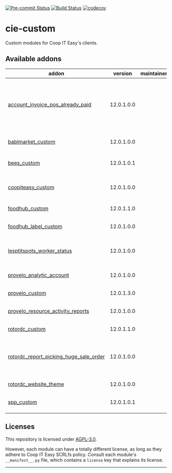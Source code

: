 
<!-- /!\ Non OCA Context : Set here the badge of your runbot / runboat instance. -->
[![Pre-commit Status](https://github.com/coopiteasy/cie-custom/actions/workflows/pre-commit.yml/badge.svg?branch=12.0)](https://github.com/coopiteasy/cie-custom/actions/workflows/pre-commit.yml?query=branch%3A12.0)
[![Build Status](https://github.com/coopiteasy/cie-custom/actions/workflows/test.yml/badge.svg?branch=12.0)](https://github.com/coopiteasy/cie-custom/actions/workflows/test.yml?query=branch%3A12.0)
[![codecov](https://codecov.io/gh/coopiteasy/cie-custom/branch/12.0/graph/badge.svg)](https://codecov.io/gh/coopiteasy/cie-custom)
<!-- /!\ Non OCA Context : Set here the badge of your translation instance. -->

<!-- /!\ do not modify above this line -->

# cie-custom

Custom modules for Coop IT Easy's clients.

<!-- /!\ do not modify below this line -->

<!-- prettier-ignore-start -->

[//]: # (addons)

Available addons
----------------
addon | version | maintainers | summary
--- | --- | --- | ---
[account_invoice_pos_already_paid](account_invoice_pos_already_paid/) | 12.0.1.0.0 |  | Remove sentence about payment communication from invoice based on the account journal
[bablmarket_custom](bablmarket_custom/) | 12.0.1.0.0 |  | Specifics customizations for Bablmarket
[bees_custom](bees_custom/) | 12.0.1.0.1 |  | Specifics customizations for BEES coop.
[coopiteasy_custom](coopiteasy_custom/) | 12.0.1.0.0 |  | Specifics customizations for Coop IT Easy
[foodhub_custom](foodhub_custom/) | 12.0.1.1.0 |  | Foodhub customizations
[foodhub_label_custom](foodhub_label_custom/) | 12.0.1.0.0 |  | Additional fields for product labels
[lesptitspots_worker_status](lesptitspots_worker_status/) | 12.0.1.0.0 |  | Worker status management specific to Les P'tit Pots.
[provelo_analytic_account](provelo_analytic_account/) | 12.0.1.0.0 |  | Match BOB analytical accounts.
[provelo_custom](provelo_custom/) | 12.0.1.3.0 |  | Pro Velo customizations
[provelo_resource_activity_reports](provelo_resource_activity_reports/) | 12.0.1.0.0 |  | Reports for resource activities
[rotordc_custom](rotordc_custom/) | 12.0.1.1.0 |  | Customization for RotorDC
[rotordc_report_picking_huge_sale_order](rotordc_report_picking_huge_sale_order/) | 12.0.1.0.0 |  | At the bottom of the Picking Operations report, display the sale order in huge text.
[rotordc_website_theme](rotordc_website_theme/) | 12.0.1.0.0 |  | Website theme for RotorDC.
[spp_custom](spp_custom/) | 12.0.1.0.1 |  | Specifics customizations for SPP

[//]: # (end addons)

<!-- prettier-ignore-end -->

## Licenses

This repository is licensed under [AGPL-3.0](LICENSE).

However, each module can have a totally different license, as long as they adhere to Coop IT Easy SCRLfs
policy. Consult each module's `__manifest__.py` file, which contains a `license` key
that explains its license.

----
<!-- /!\ Non OCA Context : Set here the full description of your organization. -->
